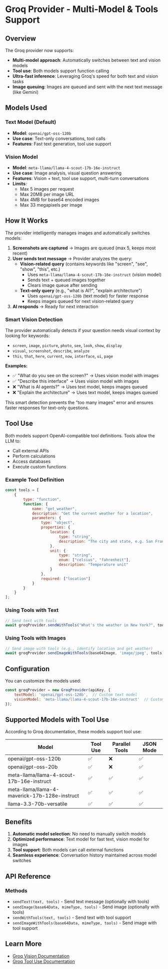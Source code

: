 # Groq Provider - Multi-Model & Tools Support

## Overview

The Groq provider now supports:
- **Multi-model approach**: Automatically switches between text and vision models
- **Tool use**: Both models support function calling
- **Ultra-fast inference**: Leveraging Groq's speed for both text and vision tasks
- **Image queuing**: Images are queued and sent with the next text message (like Gemini)

## Models Used

### Text Model (Default)
- **Model**: `openai/gpt-oss-120b`
- **Use case**: Text-only conversations, tool calls
- **Features**: Fast text generation, tool use support

### Vision Model
- **Model**: `meta-llama/llama-4-scout-17b-16e-instruct`
- **Use case**: Image analysis, visual question answering
- **Features**: Vision + text, tool use support, multi-turn conversations
- **Limits**: 
  - Max 5 images per request
  - Max 20MB per image URL
  - Max 4MB for base64 encoded images
  - Max 33 megapixels per image

## How It Works

The provider intelligently manages images and automatically switches models:

1. **Screenshots are captured** → Images are queued (max 5, keeps most recent)
2. **User sends text message** → Provider analyzes the query:
   - **Vision-related query** (contains keywords like "screen", "see", "show", "this", etc.)
     - Uses `meta-llama/llama-4-scout-17b-16e-instruct` (vision model)
     - Sends text + queued images together
     - Clears image queue after sending
   - **Text-only query** (e.g., "what is AI?", "explain architecture")
     - Uses `openai/gpt-oss-120b` (text model) for faster response
     - Keeps images queued for next vision-related query
3. **AI responds** → Ready for next interaction

### Smart Vision Detection

The provider automatically detects if your question needs visual context by looking for keywords:
- `screen`, `image`, `picture`, `photo`, `see`, `look`, `show`, `display`
- `visual`, `screenshot`, `describe`, `analyze`
- `this`, `that`, `here`, `current`, `now`, `interface`, `ui`, `page`

**Examples:**
- ✅ "What do you see on the screen?" → Uses vision model with images
- ✅ "Describe this interface" → Uses vision model with images
- ❌ "What is AI agents?" → Uses text model, keeps images queued
- ❌ "Explain the architecture" → Uses text model, keeps images queued

This smart detection prevents the "too many images" error and ensures faster responses for text-only questions.

## Tool Use

Both models support OpenAI-compatible tool definitions. Tools allow the LLM to:
- Call external APIs
- Perform calculations
- Access databases
- Execute custom functions

### Example Tool Definition

```javascript
const tools = [
    {
        type: "function",
        function: {
            name: "get_weather",
            description: "Get the current weather for a location",
            parameters: {
                type: "object",
                properties: {
                    location: {
                        type: "string",
                        description: "The city and state, e.g. San Francisco, CA"
                    },
                    unit: {
                        type: "string",
                        enum: ["celsius", "fahrenheit"],
                        description: "Temperature unit"
                    }
                },
                required: ["location"]
            }
        }
    }
];
```

### Using Tools with Text

```javascript
// Send text with tools
await groqProvider.sendWithTools("What's the weather in New York?", tools);
```

### Using Tools with Images

```javascript
// Send image with tools (e.g., identify location and get weather)
await groqProvider.sendImageWithTools(base64Image, 'image/jpeg', tools);
```

## Configuration

You can customize the models used:

```javascript
const groqProvider = new GroqProvider(apiKey, {
    textModel: 'openai/gpt-oss-120b',  // Custom text model
    visionModel: 'meta-llama/llama-4-scout-17b-16e-instruct'  // Custom vision model
});
```

## Supported Models with Tool Use

According to Groq documentation, these models support tool use:

| Model | Tool Use | Parallel Tools | JSON Mode |
|-------|----------|----------------|-----------|
| openai/gpt-oss-120b | ✅ | ❌ | ✅ |
| openai/gpt-oss-20b | ✅ | ❌ | ✅ |
| meta-llama/llama-4-scout-17b-16e-instruct | ✅ | ✅ | ✅ |
| meta-llama/llama-4-maverick-17b-128e-instruct | ✅ | ✅ | ✅ |
| llama-3.3-70b-versatile | ✅ | ✅ | ✅ |

## Benefits

1. **Automatic model selection**: No need to manually switch models
2. **Optimized performance**: Text model for fast text, vision model for images
3. **Tool support**: Both models can call external functions
4. **Seamless experience**: Conversation history maintained across model switches

## API Reference

### Methods

- `sendText(text, tools)` - Send text message (optionally with tools)
- `sendImage(base64Data, mimeType, tools)` - Send image (optionally with tools)
- `sendWithTools(text, tools)` - Send text with tool support
- `sendImageWithTools(base64Data, mimeType, tools)` - Send image with tool support

## Learn More

- [Groq Vision Documentation](https://console.groq.com/docs/vision)
- [Groq Tool Use Documentation](https://console.groq.com/docs/tool-use)
